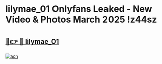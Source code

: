 # lilymae_01 Onlyfans Leaked - New Video & Photos March 2025 !z44sz

# <h2><a href="https://bjavvw.iuczelnia.edu.pl?title=lilymae_01&ref=z44sz">🔗👉 🔴 lilymae_01</a></h2>

[![acn](https://github.com/user-attachments/assets/0f9c940e-d8b0-45ae-aac7-cd30a18b3e1c)](https://bjavvw.iuczelnia.edu.pl?title=lilymae_01&ref=z44sz)

